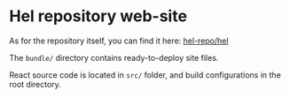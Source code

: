 # Hel repository web-site
As for the repository itself, you can find it here: [hel-repo/hel](https://github.com/hel-repo/hel)

The `bundle/` directory contains ready-to-deploy site files.

React source code is located in `src/` folder, and build configurations in the root directory.
